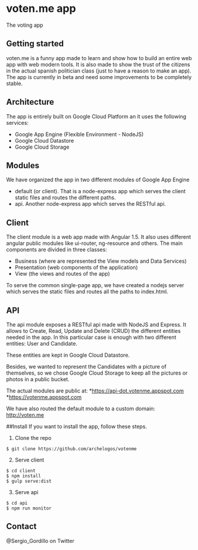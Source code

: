 # voten.me app
The voting app

## Getting started
voten.me is a funny app made to learn and show how to build an entire web app with web modern tools. It is also made to show the trust of the citizens in the actual spanish politician class (just to have a reason to make an app). The app is currently in beta and need some improvements to be completely stable.

## Architecture
The app is entirely built on Google Cloud Platform an it uses the following services:
* Google App Engine (Flexible Environment - NodeJS)
* Google Cloud Datastore
* Google Cloud Storage

## Modules
We have organized the app in two different modules of Google App Engine
* default (or client). That is a node-express app which serves the client static files and routes the different paths.
* api. Another node-express app which serves the RESTful api.

## Client
The client module is a web app made with Angular 1.5. It also uses different angular public modules like ui-router, ng-resource and others.
The main components are divided in three classes:
* Business (where are represented the View models and Data Services)
* Presentation (web components of the application)
* View (the views and routes of the app)

To serve the common single-page app, we have created a nodejs server which serves the static files and routes all the paths to index.html. 

## API
The api module exposes a RESTful api made with NodeJS and Express. It allows to Create, Read, Update and Delete (CRUD) the different entities needed in the app. In this particular case is enough with two different entities: User and Candidate.

These entities are kept in Google Cloud Datastore.

Besides, we wanted to represent the Candidates with a picture of themselves, so we chose Google Cloud Storage to keep all the pictures or photos in a public bucket.

The actual modules are public at:
*https://api-dot.votenme.appspot.com
*https://votenme.appspot.com

We have also routed the default module to a custom domain:
http://voten.me

##Install
If you want to install the app, follow these steps.

1. Clone the repo
```
$ git clone https://github.com/archelogos/votenme
```

2. Serve client
```
$ cd client
$ npm install
$ gulp serve:dist
```

3. Serve api
```
$ cd api
$ npm run monitor
```

## Contact
@Sergio_Gordillo on Twitter
